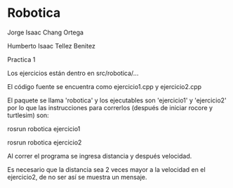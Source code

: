 # Robotica
Jorge Isaac Chang Ortega

Humberto Isaac Tellez Benitez

Practica 1

Los ejercicios están dentro en src/robotica/...

El código fuente se encuentra como ejercicio1.cpp y ejercicio2.cpp

El paquete se llama 'robotica' y los ejecutables son 'ejercicio1' y 'ejercicio2' por lo que las instrucciones para correrlos (después de iniciar rocore y turtlesim) son:

rosrun robotica ejercicio1

rosrun robotica ejercicio2


Al correr el programa se ingresa distancia y después velocidad.

Es necesario que la distancia sea 2 veces mayor a la velocidad en el ejercicio2, de no ser así se muestra un mensaje.
